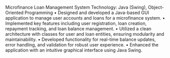 Microfinance Loan Management System
Technology: Java (Swing), Object-Oriented Programming
• Designed and developed a Java-based GUI application to manage user accounts and
loans for a microfinance system.
• Implemented key features including user registration, loan creation, repayment
tracking, and loan balance management.
• Utilized a clean architecture with classes for user and loan entities, ensuring
modularity and maintainability.
• Developed functionality for real-time balance updates, error handling, and validation
for robust user experience.
• Enhanced the application with an intuitive graphical interface using Java Swing.
